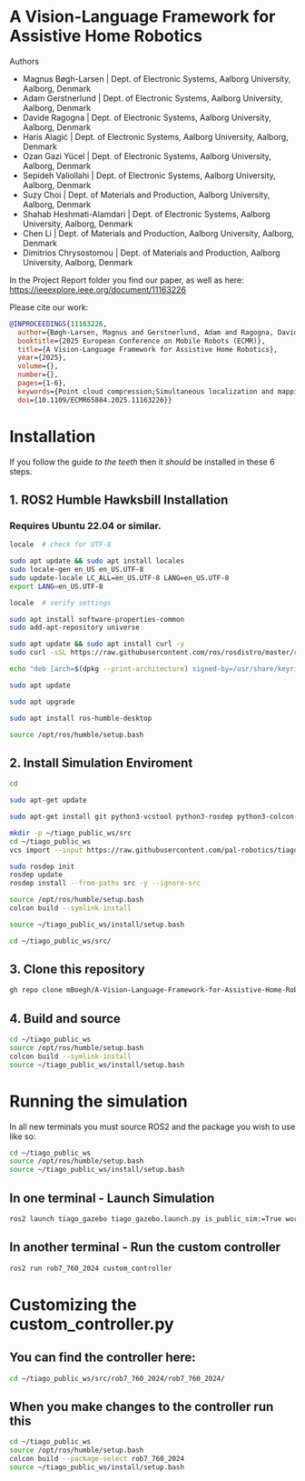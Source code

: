 # A Vision-Language Framework for Assistive Home Robotics

Authors
- Magnus Bøgh-Larsen       | Dept. of Electronic Systems, Aalborg University, Aalborg, Denmark
- Adam Gerstnerlund        | Dept. of Electronic Systems, Aalborg University, Aalborg, Denmark
- Davide Ragogna           | Dept. of Electronic Systems, Aalborg University, Aalborg, Denmark
- Haris Alagić             | Dept. of Electronic Systems, Aalborg University, Aalborg, Denmark
- Ozan Gazi Yücel          | Dept. of Electronic Systems, Aalborg University, Aalborg, Denmark
- Sepideh Valiollahi       | Dept. of Electronic Systems, Aalborg University, Aalborg, Denmark
- Suzy Choi                | Dept. of Materials and Production, Aalborg University, Aalborg, Denmark
- Shahab Heshmati-Alamdari | Dept. of Electronic Systems, Aalborg University, Aalborg, Denmark
- Chen Li                  | Dept. of Materials and Production, Aalborg University, Aalborg, Denmark
- Dimitrios Chrysostomou   | Dept. of Materials and Production, Aalborg University, Aalborg, Denmark

In the Project Report folder you find our paper, as well as here: https://ieeexplore.ieee.org/document/11163226

Please cite our work:
``` bibtex
@INPROCEEDINGS{11163226,
  author={Bøgh-Larsen, Magnus and Gerstnerlund, Adam and Ragogna, Davide and Alagić, Haris and Yücel, Ozan Gazi and Valiollahi, Sepideh and Choi, Suzy and Heshmati-Alamdari, Shahab and Li, Chen and Chrysostomou, Dimitrios},
  booktitle={2025 European Conference on Mobile Robots (ECMR)}, 
  title={A Vision-Language Framework for Assistive Home Robotics}, 
  year={2025},
  volume={},
  number={},
  pages={1-6},
  keywords={Point cloud compression;Simultaneous localization and mapping;Accuracy;Navigation;Object detection;Real-time systems;Natural language processing;Object recognition;Reliability;Artificial intelligence;Vision-Language Navigation;Robotics;Natural Language Processing;SLAM;Object Detection;Human-Robot Interaction},
  doi={10.1109/ECMR65884.2025.11163226}}
```

# Installation
If you follow the guide *to the teeth* then it *should* be installed in these 6 steps.

## 1. ROS2 Humble Hawksbill Installation
### Requires Ubuntu 22.04 or similar.
```bash
locale  # check for UTF-8

sudo apt update && sudo apt install locales
sudo locale-gen en_US en_US.UTF-8
sudo update-locale LC_ALL=en_US.UTF-8 LANG=en_US.UTF-8
export LANG=en_US.UTF-8

locale  # verify settings

sudo apt install software-properties-common
sudo add-apt-repository universe

sudo apt update && sudo apt install curl -y
sudo curl -sSL https://raw.githubusercontent.com/ros/rosdistro/master/ros.key -o /usr/share/keyrings/ros-archive-keyring.gpg

echo "deb [arch=$(dpkg --print-architecture) signed-by=/usr/share/keyrings/ros-archive-keyring.gpg] http://packages.ros.org/ros2/ubuntu $(. /etc/os-release && echo $UBUNTU_CODENAME) main" | sudo tee /etc/apt/sources.list.d/ros2.list > /dev/null

sudo apt update

sudo apt upgrade

sudo apt install ros-humble-desktop

source /opt/ros/humble/setup.bash
```

## 2. Install Simulation Enviroment
``` bash
cd

sudo apt-get update

sudo apt-get install git python3-vcstool python3-rosdep python3-colcon-common-extensions

mkdir -p ~/tiago_public_ws/src
cd ~/tiago_public_ws
vcs import --input https://raw.githubusercontent.com/pal-robotics/tiago_tutorials/humble-devel/tiago_public.repos src

sudo rosdep init
rosdep update
rosdep install --from-paths src -y --ignore-src

source /opt/ros/humble/setup.bash
colcon build --symlink-install

source ~/tiago_public_ws/install/setup.bash

cd ~/tiago_public_ws/src/
```

## 3. Clone this repository
```bash
gh repo clone mBoegh/A-Vision-Language-Framework-for-Assistive-Home-Robotics
```
## 4. Build and source
```bash
cd ~/tiago_public_ws
source /opt/ros/humble/setup.bash
colcon build --symlink-install
source ~/tiago_public_ws/install/setup.bash
```

# Running the simulation
In all new terminals you must source ROS2 and the package you wish to use like so:
```bash
cd ~/tiago_public_ws
source /opt/ros/humble/setup.bash
source ~/tiago_public_ws/install/setup.bash
```

## In one terminal - Launch Simulation
```bash
ros2 launch tiago_gazebo tiago_gazebo.launch.py is_public_sim:=True world_name:=pal_office [arm_type:=no-arm]
```

## In another terminal - Run the custom controller
```bash
ros2 run rob7_760_2024 custom_controller
```

# Customizing the custom_controller.py
## You can find the controller here:
```bash
cd ~/tiago_public_ws/src/rob7_760_2024/rob7_760_2024/
```

## When you make changes to the controller run this
```bash
cd ~/tiago_public_ws
source /opt/ros/humble/setup.bash
colcon build --package-select rob7_760_2024
source ~/tiago_public_ws/install/setup.bash
```
